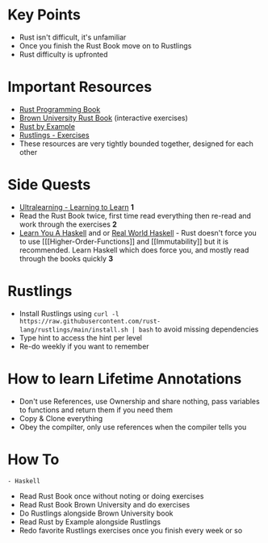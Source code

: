 # Key Points
- Rust isn't difficult, it's unfamiliar
- Once you finish the Rust Book move on to Rustlings
- Rust difficulty is upfronted
# Important Resources
- [Rust Programming Book](https://doc.rust-lang.org/book/)
- [Brown University Rust Book](https://rust-book.cs.brown.edu/) (interactive exercises)
- [Rust by Example](https://doc.rust-lang.org/rust-by-example/)
- [Rustlings - Exercises](https://github.com/rust-lang/rustlings)
- These resources are very tightly bounded together, designed for each other

# Side Quests
- [Ultralearning - Learning to Learn](https://www.scotthyoung.com/blog/ultralearning/) __1__
- Read the Rust Book twice, first time read everything then re-read and work through the exercises __2__
- [Learn You A Haskell](http://learnyouahaskell.com/introduction) and or [Real World Haskell](https://book.realworldhaskell.org/) - Rust doesn't force you to use [[[Higher-Order-Functions]] and [[Immutability]] but it is recommended. Learn Haskell which does force you, and mostly read through the books quickly __3__

# Rustlings
- Install Rustlings using ```curl -l https://raw.githubusercontent.com/rust-lang/rustlings/main/install.sh | bash``` to avoid missing dependencies
- Type hint to access the hint per level
- Re-do weekly if you want to remember

# How to learn Lifetime Annotations
- Don't use References, use Ownership and share nothing, pass variables to functions and return them if you need them
- Copy & Clone everything
- Obey the compilter, only use references when the compiler tells you

# How To
	- Haskell
- Read Rust Book once without noting or doing exercises
- Read Rust Book Brown University and do exercises
- Do Rustlings alongside Brown University book
- Read Rust by Example alongside Rustlings
- Redo favorite Rustlings exercises once you finish every week or so
